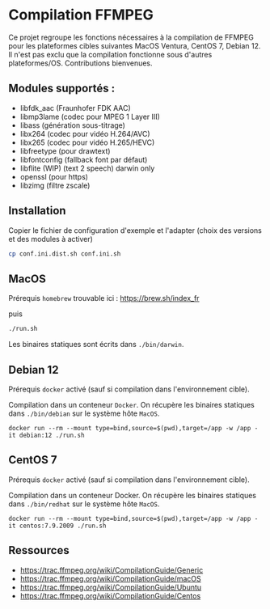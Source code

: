# Compilation FFMPEG

Ce projet regroupe les fonctions nécessaires à la compilation de FFMPEG pour les plateformes cibles suivantes MacOS Ventura, CentOS 7, Debian 12.
Il n'est pas exclu que la compilation fonctionne sous d'autres plateformes/OS. Contributions bienvenues.

## Modules supportés :

- libfdk_aac (Fraunhofer FDK AAC)
- libmp3lame (codec pour MPEG 1 Layer III)
- libass (génération sous-titrage)
- libx264 (codec pour vidéo H.264/AVC)
- libx265 (codec pour vidéo H.265/HEVC)
- libfreetype (pour drawtext)
- libfontconfig (fallback font par défaut)
- libflite (WIP) (text 2 speech) darwin only
- openssl (pour https)
- libzimg (filtre zscale)

## Installation

Copier le fichier de configuration d'exemple et l'adapter (choix des versions et des modules à activer)

```bash
cp conf.ini.dist.sh conf.ini.sh
```

## MacOS

Prérequis `homebrew` trouvable ici : https://brew.sh/index_fr

puis

```bash
./run.sh
```

Les binaires statiques sont écrits dans `./bin/darwin`.

## Debian 12

Prérequis `docker` activé (sauf si compilation dans l'environnement cible).

Compilation dans un conteneur `Docker`. On récupère les binaires statiques dans `./bin/debian` sur le système hôte `MacOS`.

```
docker run --rm --mount type=bind,source=$(pwd),target=/app -w /app -it debian:12 ./run.sh
```

## CentOS 7

Prérequis `docker` activé (sauf si compilation dans l'environnement cible).

Compilation dans un conteneur Docker. On récupère les binaires statiques dans `./bin/redhat` sur le système hôte `MacOS`.

```
docker run --rm --mount type=bind,source=$(pwd),target=/app -w /app -it centos:7.9.2009 ./run.sh
```

## Ressources

- https://trac.ffmpeg.org/wiki/CompilationGuide/Generic
- https://trac.ffmpeg.org/wiki/CompilationGuide/macOS
- https://trac.ffmpeg.org/wiki/CompilationGuide/Ubuntu
- https://trac.ffmpeg.org/wiki/CompilationGuide/Centos
